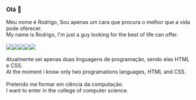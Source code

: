 ### Olá 👋

Meu nome é Rodrigo, Sou apenas um cara que procura o melhor que a vida pode oferecer.<br>My name is Rodrigo, I'm just a guy looking for the best of life can offer.<br><br>
![](https://kromercoin.netlify.app/ad6.gif)![](https://kromercoin.netlify.app/ad5.gif)![](https://kromercoin.netlify.app/ad3.gif)![](https://kromercoin.netlify.app/ad2.gif)![](https://kromercoin.netlify.app/ad1.gif)<br><br>
Atualmente sei apenas duas linguagens de programação, sendo elas HTML e CSS.<br>
At the moment i know only two programations languages, HTML and CSS.<br><br>
Pretendo me formar em ciência da computação.<br>
I want to enter in the college of computer science.






